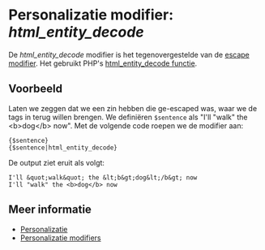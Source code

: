 # Personalizatie modifier: *html_entity_decode*

De *html_entity_decode* modifier is het tegenovergestelde van de [escape modifier](./personalization-modifiers-escape).
Het gebruikt PHP's [html_entity_decode functie](http://php.net/manual/en/function.html-entity-decode.php).

## Voorbeeld

Laten we zeggen dat we een zin hebben die ge-escaped was, waar we de tags 
in terug willen brengen. We definiëren `$sentence` als "I'll &quot;walk&quot; the &lt;b&gt;dog&lt;/b&gt; now".
Met de volgende code roepen we de modifier aan:

    {$sentence}
    {$sentence|html_entity_decode}

De output ziet eruit als volgt:

    I'll &quot;walk&quot; the &lt;b&gt;dog&lt;/b&gt; now
    I'll "walk" the <b>dog</b> now

## Meer informatie

* [Personalizatie](./personalization)
* [Personalizatie modifiers](./personalization-modifiers)
